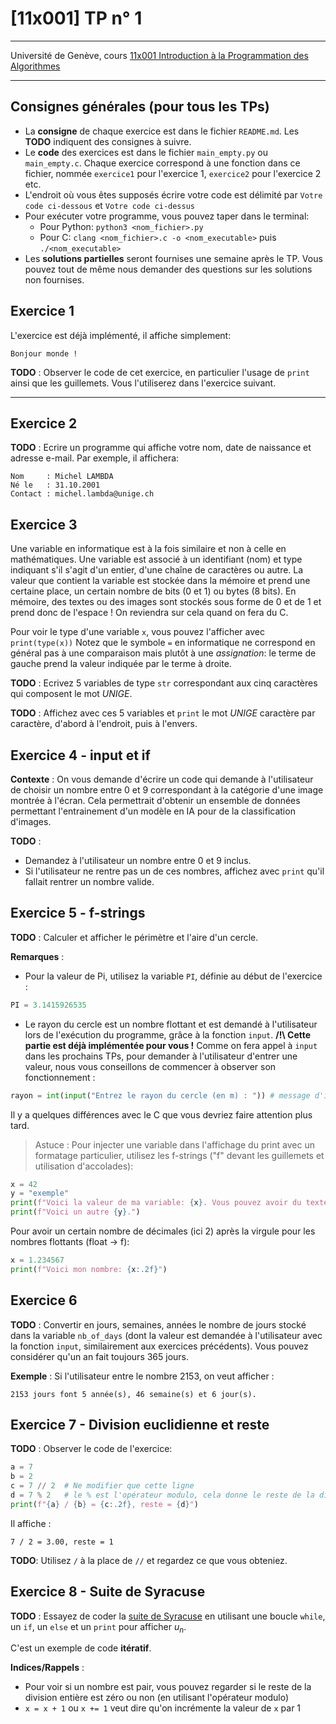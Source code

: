 # [11x001] TP n° 1

---

Université de Genève, cours [11x001 Introduction à la Programmation des Algorithmes](https://pgc.unige.ch/main/teachings/details/2025-11X001)

---

## Consignes générales (pour tous les TPs)

- La **consigne** de chaque exercice est dans le fichier `README.md`. Les **TODO** indiquent des consignes à suivre.
- Le **code** des exercices est dans le fichier `main_empty.py` ou `main_empty.c`. Chaque exercice correspond à une fonction dans ce fichier, nommée `exercice1` pour l'exercice 1, `exercice2` pour l'exercice 2 etc.
- L'endroit où vous êtes supposés écrire votre code est délimité par `Votre code ci-dessous` et `Votre code ci-dessus`
- Pour exécuter votre programme, vous pouvez taper dans le terminal:
    - Pour Python: `python3 <nom_fichier>.py`
    - Pour C: `clang <nom_fichier>.c -o <nom_executable>` puis `./<nom_executable>`
- Les **solutions partielles** seront fournises une semaine après le TP. Vous pouvez tout de même nous demander des questions sur les solutions non fournises.

## Exercice 1

L'exercice est déjà implémenté, il affiche simplement:

```
Bonjour monde !
```
**TODO** : Observer le code de cet exercice, en particulier l'usage de `print` ainsi que les guillemets. Vous l'utiliserez dans l'exercice suivant.

---

## Exercice 2

**TODO** : Ecrire un programme qui affiche votre nom, date de naissance et adresse e-mail. Par exemple, il affichera:

```
Nom     : Michel LAMBDA
Né le   : 31.10.2001
Contact : michel.lambda@unige.ch
```

## Exercice 3

Une variable en informatique est à la fois similaire et non à celle en mathématiques.
Une variable est associé à un identifiant (nom) et type indiquant s'il s'agit d'un entier, d'une chaîne de caractères ou autre. La valeur que contient la variable est stockée dans la mémoire et prend une certaine place, un certain nombre de bits (0 et 1) ou bytes (8 bits).
En mémoire, des textes ou des images sont stockés sous forme de 0 et de 1 et prend donc de l'espace ! On reviendra sur cela quand on fera du C.

Pour voir le type d'une variable `x`, vous pouvez l'afficher avec `print(type(x))`
Notez que le symbole `=` en informatique ne correspond en général pas à une comparaison mais plutôt à une *assignation*: le terme de gauche prend la valeur indiquée par le terme à droite.


**TODO** : Ecrivez 5 variables de type `str` correspondant aux cinq caractères qui composent le mot *UNIGE*.

**TODO** : Affichez avec ces 5 variables et `print` le mot *UNIGE* caractère par caractère, d'abord à l'endroit, puis à l'envers.

## Exercice 4 - input et if

**Contexte** : On vous demande d'écrire un code qui demande à l'utilisateur de choisir un nombre entre $0$ et $9$ correspondant à la catégorie d'une image montrée à l'écran. Cela permettrait d'obtenir un ensemble de données permettant l'entrainement d'un modèle en IA pour de la classification d'images.

**TODO** :
- Demandez à l'utilisateur un nombre entre $0$ et $9$ inclus.
- Si l'utilisateur ne rentre pas un de ces nombres, affichez avec `print` qu'il fallait
rentrer un nombre valide.

## Exercice 5 - f-strings

**TODO** : Calculer et afficher le périmètre et l'aire d'un cercle.

**Remarques** : 
- Pour la valeur de Pi, utilisez la variable `PI`, définie au début de l'exercice :

```python
PI = 3.1415926535
```

- Le rayon du cercle est un nombre flottant et est demandé à l'utilisateur lors de l'exécution du programme, grâce à la fonction `input`. **/!\ Cette partie est déjà implémentée pour vous !** Comme on fera appel à `input` dans les prochains TPs, pour demander à l'utilisateur d'entrer une valeur, nous vous conseillons de commencer à observer son fonctionnement :

```python
rayon = int(input("Entrez le rayon du cercle (en m) : ")) # message d'invitation (plus user-friendly). int(.) fait une conversion de type vers int
```

Il y a quelques différences avec le C que vous devriez faire attention plus tard.

> Astuce : Pour injecter une variable dans l'affichage du print avec un formatage particulier, utilisez les f-strings ("f" devant les guillemets et utilisation d'accolades):

```python
x = 42
y = "exemple"
print(f"Voici la valeur de ma variable: {x}. Vous pouvez avoir du texte après.")
print(f"Voici un autre {y}.")
```

Pour avoir un certain nombre de décimales (ici 2) après la virgule pour les nombres flottants (float -> f):
```python
x = 1.234567
print(f"Voici mon nombre: {x:.2f}")
```

## Exercice 6

**TODO** : Convertir en jours, semaines, années le nombre de jours stocké dans la variable `nb_of_days` (dont la valeur est demandée à l'utilisateur avec la fonction `input`, similairement aux exercices précédents). Vous pouvez considérer qu'un an fait toujours 365 jours.

**Exemple** : Si l'utilisateur entre le nombre $2153$, on veut afficher :

```
2153 jours font 5 année(s), 46 semaine(s) et 6 jour(s).
```

## Exercice 7 - Division euclidienne et reste

**TODO** : Observer le code de l'exercice:

```python
a = 7
b = 2
c = 7 // 2  # Ne modifier que cette ligne
d = 7 % 2   # le % est l'opérateur modulo, cela donne le reste de la division euclidienne
print(f"{a} / {b} = {c:.2f}, reste = {d}")
```

Il affiche :

```
7 / 2 = 3.00, reste = 1
```
**TODO**: Utilisez `/` à la place de `//` et regardez ce que vous obteniez.

## Exercice 8 - Suite de Syracuse

**TODO** : Essayez de coder la [suite de Syracuse](https://fr.wikipedia.org/wiki/Conjecture_de_Syracuse#Suite_de_Syracuse) en utilisant une boucle `while`, un `if`, un `else` et un `print` pour afficher $u_n$.

C'est un exemple de code **itératif**.

**Indices/Rappels** :
- Pour voir si un nombre est pair, vous pouvez regarder si le reste
de la division entière est zéro ou non (en utilisant l'opérateur modulo)
- `x = x + 1` ou `x += 1` veut dire qu'on incrémente la valeur de `x` par 1
